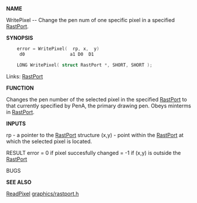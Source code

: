
**NAME**

WritePixel -- Change the pen num of one specific pixel in a
specified [RastPort](_00AF.md).

**SYNOPSIS**

```c
    error = WritePixel(  rp, x,  y)
     d0                 a1 D0  D1

    LONG WritePixel( struct RastPort *, SHORT, SHORT );

```
Links: [RastPort](_00AF.md) 

**FUNCTION**

Changes the pen number of the selected pixel in the specified
[RastPort](_00AF.md) to that currently specified by PenA, the primary
drawing pen. Obeys minterms in [RastPort](_00AF.md).

**INPUTS**

rp    - a pointer to the [RastPort](_00AF.md) structure
(x,y) - point within the [RastPort](_00AF.md) at which the selected
pixel is located.

RESULT
error = 0 if pixel succesfully changed
= -1 if (x,y) is outside the [RastPort](_00AF.md)

BUGS

**SEE ALSO**

[ReadPixel](ReadPixel.md) [graphics/rastport.h](_00AF.md)
